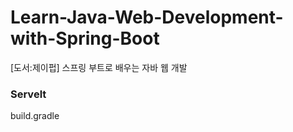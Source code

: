 # Learn-Java-Web-Development-with-Spring-Boot
[도서:제이펍] 스프링 부트로 배우는 자바 웹 개발 

### Servelt

build.gradle